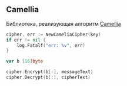 ## Camellia

Библиотека, реализующая алгоритм [Camellia](https://ru.wikipedia.org/wiki/Camellia)

```go
cipher, err := NewCameliaCipher(key)
if err != nil {
    log.Fatalf("err: %v", err)
}

var b [16]byte

cipher.Encrypt(b[:], messageText)
cipher.Decrypt(b[:], cipherText)
```